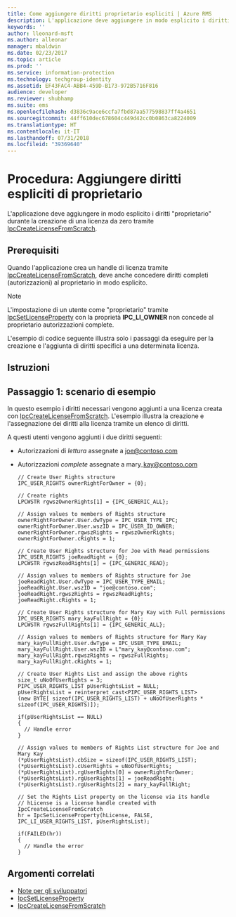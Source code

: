 ```yaml
---
title: Come aggiungere diritti proprietario espliciti | Azure RMS
description: L'applicazione deve aggiungere in modo esplicito i diritti "proprietario" durante la creazione di una licenza da zero.
keywords: ''
author: lleonard-msft
ms.author: alleonar
manager: mbaldwin
ms.date: 02/23/2017
ms.topic: article
ms.prod: ''
ms.service: information-protection
ms.technology: techgroup-identity
ms.assetid: EF43FAC4-ABB4-459D-B173-972B5716F816
audience: developer
ms.reviewer: shubhamp
ms.suite: ems
ms.openlocfilehash: d3836c9ace6ccfa7fbd87aa577598837ff4a4651
ms.sourcegitcommit: 44ff610dec678604c449d42cc0b0863ca8224009
ms.translationtype: HT
ms.contentlocale: it-IT
ms.lasthandoff: 07/31/2018
ms.locfileid: "39369640"
---
```

# <a name="how-to-add-explicit-owner-rights"></a>Procedura: Aggiungere diritti espliciti di proprietario

L'applicazione deve aggiungere in modo esplicito i diritti "proprietario" durante la creazione di una licenza da zero tramite [IpcCreateLicenseFromScratch](https://msdn.microsoft.com/library/hh535256.aspx).

## <a name="prerequisites"></a>Prerequisiti

Quando l'applicazione crea un handle di licenza tramite [IpcCreateLicenseFromScratch](https://msdn.microsoft.com/library/hh535256.aspx), deve anche concedere diritti completi (autorizzazioni) al proprietario in modo esplicito.

>[!NOTE] 
> L'impostazione di un utente come "proprietario" tramite [IpcSetLicenseProperty](https://msdn.microsoft.com/library/hh535271.aspx) con la proprietà **IPC\_LI\_OWNER** non concede al proprietario autorizzazioni complete.

L'esempio di codice seguente illustra solo i passaggi da eseguire per la creazione e l'aggiunta di diritti specifici a una determinata licenza.

## <a name="instructions"></a>Istruzioni
 
## <a name="step-1-example-scenario"></a>Passaggio 1: scenario di esempio

In questo esempio i diritti necessari vengono aggiunti a una licenza creata con [IpcCreateLicenseFromScratch](https://msdn.microsoft.com/library/hh535256.aspx). L'esempio illustra la creazione e l'assegnazione dei diritti alla licenza tramite un elenco di diritti.

A questi utenti vengono aggiunti i due diritti seguenti:

-   Autorizzazioni di *lettura* assegnate a joe@contoso.com
-   Autorizzazioni *complete* assegnate a mary\_kay@contoso.com

        // Create User Rights structure
        IPC_USER_RIGHTS ownerRightForOwner = {0};

        // Create rights
        LPCWSTR rgwszOwnerRights[1] = {IPC_GENERIC_ALL};

        // Assign values to members of Rights structure
        ownerRightForOwner.User.dwType = IPC_USER_TYPE_IPC;
        ownerRightForOwner.User.wszID = IPC_USER_ID_OWNER;
        ownerRightForOwner.rgwszRights = rgwszOwnerRights;
        ownerRightForOwner.cRights = 1;

        // Create User Rights structure for Joe with Read permissions
        IPC_USER_RIGHTS joeReadRight = {0};
        LPCWSTR rgwszReadRights[1] = {IPC_GENERIC_READ};

        // Assign values to members of Rights structure for Joe
        joeReadRight.User.dwType = IPC_USER_TYPE_EMAIL;
        joeReadRight.User.wszID = "joe@contoso.com";
        joeReadRight.rgwszRights = rgwszReadRights;
        joeReadRight.cRights = 1;

        // Create User Rights structure for Mary Kay with Full permissions
        IPC_USER_RIGHTS mary_kayFullRight = {0};
        LPCWSTR rgwszFullRights[1] = {IPC_GENERIC_ALL};

        // Assign values to members of Rights structure for Mary Kay
        mary_kayFullRight.User.dwType = IPC_USER_TYPE_EMAIL;
        mary_kayFullRight.User.wszID = L"mary_kay@contoso.com";
        mary_kayFullRight.rgwszRights = rgwszFullRights;
        mary_kayFullRight.cRights = 1;

        // Create User Rights List and assign the above rights
        size_t uNoOfUserRights = 3;
        PIPC_USER_RIGHTS_LIST pUserRightsList = NULL;
        pUserRightsList = reinterpret_cast<PIPC_USER_RIGHTS_LIST>
        (new BYTE[ sizeof(IPC_USER_RIGHTS_LIST) + uNoOfUserRights * sizeof(IPC_USER_RIGHTS)]);

        if(pUserRightsList == NULL)
        {
          // Handle error
        }

        // Assign values to members of Rights List structure for Joe and Mary Kay
        (*pUserRightsList).cbSize = sizeof(IPC_USER_RIGHTS_LIST);
        (*pUserRightsList).cUserRights = uNoOfUserRights;
        (*pUserRightsList).rgUserRights[0] = ownerRightForOwner;
        (*pUserRightsList).rgUserRights[1] = joeReadRight;
        (*pUserRightsList).rgUserRights[2] = mary_kayFullRight;

        // Set the Rights List property on the license via its handle
        // hLicense is a license handle created with IpcCreateLicenseFromScratch
        hr = IpcSetLicenseProperty(hLicense, FALSE, IPC_LI_USER_RIGHTS_LIST, pUserRightsList);

        if(FAILED(hr))
        {
          // Handle the error
        }



## <a name="related-topics"></a>Argomenti correlati

- [Note per gli sviluppatori](developer-notes.md)
- [IpcSetLicenseProperty](https://msdn.microsoft.com/library/hh535271.aspx)
- [IpcCreateLicenseFromScratch](https://msdn.microsoft.com/library/hh535256.aspx)

